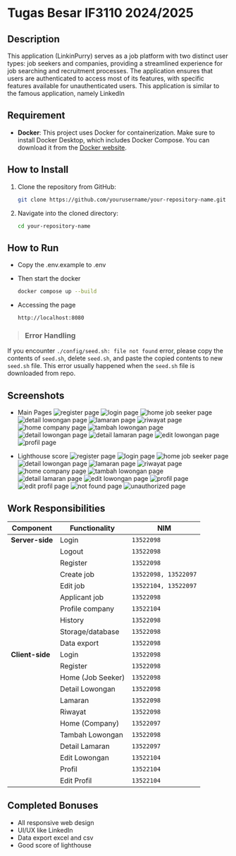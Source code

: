 # Tugas Besar IF3110 2024/2025

## Description
This application (LinkinPurry) serves as a job platform with two distinct user types: job seekers and companies, providing a streamlined experience for job searching and recruitment processes. The application ensures that users are authenticated to access most of its features, with specific features available for unauthenticated users. This application is similar to the famous application, namely LinkedIn

## Requirement
- **Docker**: This project uses Docker for containerization. Make sure to install Docker Desktop, which includes Docker Compose. You can download it from the [Docker website](https://www.docker.com/products/docker-desktop).


## How to Install
1. Clone the repository from GitHub:
   ```bash
   git clone https://github.com/yourusername/your-repository-name.git
   ```
2. Navigate into the cloned directory:
    ```bash
   cd your-repository-name
   ```

## How to Run

- Copy the .env.example to .env

- Then start the docker
    ```bash
    docker compose up --build
    ```

- Accessing the page
    ```
    http://localhost:8080
    ```

> ### Error Handling

If you encounter ```./config/seed.sh: file not found``` error, please copy the contents of ```seed.sh```, delete ```seed.sh```, and paste the copied contents to new ```seed.sh``` file. This error usually happened when the ```seed.sh``` file is downloaded from repo.

## Screenshots
- Main Pages
![register page](screenshots/register.png)
![login page](screenshots/login.png)
![home job seeker page](screenshots/home-jobseeker.png)
![detail lowongan page](screenshots/detail-lowongan-js.png)
![lamaran page](screenshots/lamaran.png)
![riwayat page](screenshots/riwayat.png)
![home company page](screenshots/home-company.png)
![tambah lowongan page](screenshots/tambah-lowongan.png)
![detail lowongan page](screenshots/detail-lowongan-c.png)
![detail lamaran page](screenshots/detail-lamaran.png)
![edit lowongan page](screenshots/edit-lowongan.png)
![profil page](screenshots/profil.png)


- Lighthouse score
![register page](screenshots/lighthouse/register.png)
![login page](screenshots/lighthouse/login.png)
![home job seeker page](screenshots/lighthouse/homejobseeker.png)
![detail lowongan page](screenshots/lighthouse/jobdetail.png)
![lamaran page](screenshots/lighthouse/jobapplication.png)
![riwayat page](screenshots/lighthouse/history.png)
![home company page](screenshots/lighthouse/homecompany.png)
![tambah lowongan page](screenshots/lighthouse/addjob.png)
![detail lamaran page](screenshots/lighthouse/jobapplicationcompany.png)
![edit lowongan page](screenshots/lighthouse/jobdetailedit.png)
![profil page](screenshots/lighthouse/companyprofile.png)
![edit profil page](screenshots/lighthouse/companyprofileedit.png)
![not found page](screenshots/lighthouse/not-found.png)
![unauthorized page](screenshots/lighthouse/unauthorized.png)


## Work Responsibilities
| **Component**    | **Functionality** | **NIM**                 | 
|------------------|-------------------|-------------------------|
| **Server-side**  | Login             | `13522098`              | 
|                  | Logout            | `13522098`              | 
|                  | Register          | `13522098`              | 
|                  | Create job        | `13522098, 13522097`    | 
|                  | Edit job          | `13522104, 13522097`    | 
|                  | Applicant job     | `13522098`              | 
|                  | Profile company   | `13522104`              |
|                  | History           | `13522098`              | 
|                  | Storage/database  | `13522098`              | 
|                  | Data export       | `13522098`              |  
| **Client-side**  | Login             | `13522098`              | 
|                  | Register          | `13522098`              | 
|                  | Home (Job Seeker) | `13522098`              | 
|                  | Detail Lowongan   | `13522098`              | 
|                  | Lamaran           | `13522098`              | 
|                  | Riwayat           | `13522098`              | 
|                  | Home (Company)    | `13522097`              | 
|                  | Tambah Lowongan   | `13522098`              | 
|                  | Detail Lamaran    | `13522097`              | 
|                  | Edit Lowongan     | `13522104`              | 
|                  | Profil            | `13522104`              | 
|                  | Edit Profil       | `13522104`              | 

## Completed Bonuses
- All responsive web design
- UI/UX like LinkedIn
- Data export excel and csv
- Good score of lighthouse